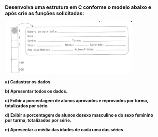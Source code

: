 ### Desenvolva uma estrutura em C conforme o modelo abaixo e após crie as funções solicitadas:

![Estrutura a ser Criada](img.png)

**a) Cadastrar os dados.**

**b) Apresentar todos os dados.**

**c) Exibir a porcentagem de alunos aprovados e reprovados por turma, totalizados por série.**

**d) Exibir a porcentagem de alunos dosexo masculino e do sexo feminino por turma, totalizados por série.**

**e) Apresentar a média das idades de cada uma das séries.**
